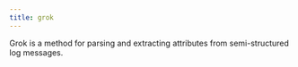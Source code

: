 ```yaml
---
title: grok
---
```

Grok is a method for parsing and extracting attributes from semi-structured log messages.